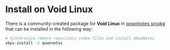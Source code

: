 # Install on Void Linux

There is a community-created package for **Void Linux** in
[qownnotes srcpkg](https://github.com/void-linux/void-packages/tree/master/srcpkgs/qownnotes)
that can be installed in the following way:

```bash
# Synchronize remote repository index files and install QOwnNotes
xbps-install -S qownnotes
```
